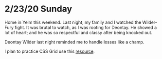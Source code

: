 # 2/23/20 Sunday 

Home in Yelm this weekend. Last night, my family and I watched the Wilder-Fury fight. It was brutal to watch, as I was rooting for Deontay. He showed a lot of heart; and he was so respectful and classy after being knocked out. 

Deontay Wilder last night reminded me to handle losses like a champ. 

I plan to practice CSS Grid use this [resource](https://www.youtube.com/watch?v=jV8B24rSN5o&list=WL&index=16&t=0s).


